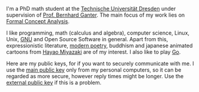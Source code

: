 I'm a PhD math student at the [Technische Universität Dresden][TUD] under supervision of
[Prof. Bernhard Ganter][Bernhard].  The main focus of my work lies on
[Formal Concept Analysis](/math/fca/).

[TUD]: http://www.tu-dresden.de (TU Dresden)
[Bernhard]: http://tu-dresden.de/Members/bernhard.ganter (Prof. Bernhard Ganter)

I like programming, math (calculus and algebra), computer science, Linux, Unix,
[GNU](http://www.gnu.org) and Open Source Software in general.  Apart from this, expressionistic
literature, [modern poetry](/poems/), buddhism and japanese animated cartoons from
[Hayao Miyazaki](http://en.wikipedia.org/wiki/Hayao_Miyazaki) are of my interest.  I also like to
play [Go](http://sensei.xmp.net).
  
Here are my public keys, for if you want to securely communicate with me.  I use the
[main public key](/pub/public.key) only from my personal computers, so it can be regarded as more
secure, however reply times might be longer.  Use the [external public key](/pub/extern-public.key)
if this is a problem.
